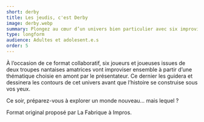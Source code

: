 ```yaml
---
short: derby
title: Les jeudis, c'est Derby
image: derby.webp
summary: Plongez au cœur d’un univers bien particulier avec six improvisateur·rice·s qui jouent ensemble pour la première fois !
type: longform
audience: Adultes et adolesent.e.s
order: 5
---
```


À l’occasion de ce format collaboratif, six joueurs et joueuses issues de deux troupes nantaises amatrices vont improviser ensemble à partir d’une thématique choisie en amont par le présentateur. Ce dernier les guidera et dessinera les contours de cet univers avant que l’histoire se construise sous vos yeux.

Ce soir, préparez-vous à explorer un monde nouveau… mais lequel ?

Format original proposé par La Fabrique à Impros.